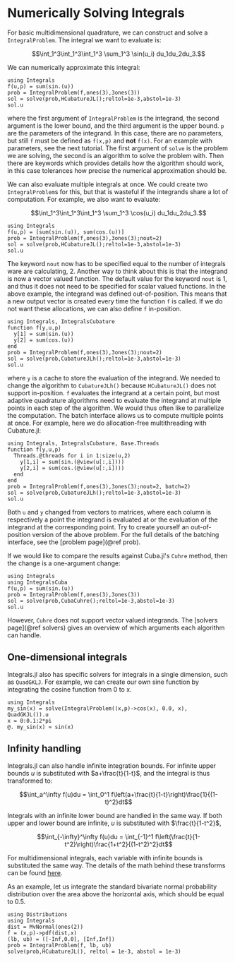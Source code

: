 # Numerically Solving Integrals

For basic multidimensional quadrature, we can construct and solve a `IntegralProblem`.
The integral we want to evaluate is:
```math
\int_1^3\int_1^3\int_1^3 \sum_1^3 \sin(u_i) du_1du_2du_3.
```
We can numerically approximate this integral:
``` @example integrate1
using Integrals
f(u,p) = sum(sin.(u))
prob = IntegralProblem(f,ones(3),3ones(3))
sol = solve(prob,HCubatureJL();reltol=1e-3,abstol=1e-3)
sol.u
```
where the first argument of `IntegralProblem` is the integrand,
the second argument is the lower bound, and the third argument is the upper bound.
`p` are the parameters of the integrand. In this case, there are no parameters,
but still `f` must be defined as `f(x,p)` and **not** `f(x)`.
For an example with parameters, see the next tutorial.
The first argument of `solve` is the problem we are solving,
the second is an algorithm to solve the problem with.
Then there are keywords which provides details how the algorithm should work,
in this case tolerances how precise the numerical approximation should be.

We can also evaluate multiple integrals at once.
We could create two `IntegralProblem`s for this,
but that is wasteful if the integrands share a lot of computation.
For example, we also want to evaluate:
```math
\int_1^3\int_1^3\int_1^3 \sum_1^3 \cos(u_i) du_1du_2du_3.
```
``` @example integrate2
using Integrals
f(u,p) = [sum(sin.(u)), sum(cos.(u))]
prob = IntegralProblem(f,ones(3),3ones(3);nout=2)
sol = solve(prob,HCubatureJL();reltol=1e-3,abstol=1e-3)
sol.u
```
The keyword `nout` now has to be specified equal to the number of integrals ware are calculating, 2.
Another way to think about this is that the integrand is now a vector valued function.
The default value for the keyword `nout` is 1,
and thus it does not need to be specified for scalar valued functions.
In the above example, the integrand was defined out-of-position.
This means that a new output vector is created every time the function `f` is called.
If we do not  want these allocations, we can also define `f` in-position.
``` @example integrate3
using Integrals, IntegralsCubature
function f(y,u,p)
  y[1] = sum(sin.(u))
  y[2] = sum(cos.(u))
end
prob = IntegralProblem(f,ones(3),3ones(3);nout=2)
sol = solve(prob,CubatureJLh();reltol=1e-3,abstol=1e-3)
sol.u
```
where `y` is a cache to store the evaluation of the integrand.
We needed to change the algorithm to `CubatureJLh()`
because `HCubatureJL()` does not support in-position.
`f` evaluates the integrand at a certain point,
but most adaptive quadrature algorithms need to evaluate the integrand at multiple points
in each step of the algorithm.
We would thus often like to parallelize the computation.
The batch interface allows us to compute multiple points at once.
For example, here we do allocation-free multithreading with Cubature.jl:
``` @example integrate4
using Integrals, IntegralsCubature, Base.Threads
function f(y,u,p)
  Threads.@threads for i in 1:size(u,2)
    y[1,i] = sum(sin.(@view(u[:,i])))
    y[2,i] = sum(cos.(@view(u[:,i])))
  end
end
prob = IntegralProblem(f,ones(3),3ones(3);nout=2, batch=2)
sol = solve(prob,CubatureJLh();reltol=1e-3,abstol=1e-3)
sol.u
```
Both `u` and `y` changed from vectors to matrices,
where each column is respectively a point the integrand is evaluated at or
the evaluation of the integrand at the corresponding point.
Try to create yourself an out-of-position version of the above problem.
For the full details of the batching interface, see the [problem page](@ref prob).

If we would like to compare the results against Cuba.jl's `Cuhre` method, then
the change is a one-argument change:

``` @example integrate5
using Integrals
using IntegralsCuba
f(u,p) = sum(sin.(u))
prob = IntegralProblem(f,ones(3),3ones(3))
sol = solve(prob,CubaCuhre();reltol=1e-3,abstol=1e-3)
sol.u
```
However, `Cuhre` does not support vector valued integrands.
The [solvers page](@ref solvers) gives an overview of which arguments each algorithm can handle.

## One-dimensional integrals

Integrals.jl also has specific solvers for integrals in a single dimension, such as `QuadGKLJ`.
For example, we can create our own sine function by integrating the cosine function from 0 to x.

``` @example integrate6
using Integrals
my_sin(x) = solve(IntegralProblem((x,p)->cos(x), 0.0, x), QuadGKJL()).u
x = 0:0.1:2*pi
@. my_sin(x) ≈ sin(x)
```

## Infinity handling

Integrals.jl can also handle infinite integration bounds.
For infinite upper bounds $u$ is substituted with $a+\frac{t}{1-t}$,
and the integral is thus transformed to:
```math
\int_a^\infty f(u)du = \int_0^1 f\left(a+\frac{t}{1-t}\right)\frac{1}{(1-t)^2}dt
```
Integrals with an infinite lower bound are handled in the same way.
If both upper and lower bound are infinite, $u$ is substituted with $\frac{t}{1-t^2}$,
```math
\int_{-\infty}^\infty f(u)du = \int_{-1}^1 f\left(\frac{t}{1-t^2}\right)\frac{1+t^2}{(1-t^2)^2}dt
```
For multidimensional integrals, each variable with infinite bounds is substituted the same way.
The details of the math behind these transforms can be found
[here](https://en.wikipedia.org/wiki/Integration_by_substitution#Substitution_for_multiple_variables).

As an example, let us integrate the standard bivariate normal probability distribution
over the area above the horizontal axis, which should be equal to $0.5$.

``` @example integrate6
using Distributions
using Integrals
dist = MvNormal(ones(2))
f = (x,p)->pdf(dist,x)
(lb, ub) = ([-Inf,0.0], [Inf,Inf])
prob = IntegralProblem(f, lb, ub)
solve(prob,HCubatureJL(), reltol = 1e-3, abstol = 1e-3)
```